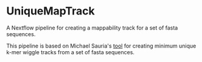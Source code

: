 # UniqueMapTrack
A Nextflow pipeline for creating a mappability track for a set of fasta sequences.

This pipeline is based on Michael Sauria's [tool](https://github.com/msauria/minUniqueKmer) for creating minimum unique k-mer wiggle tracks from a set of fasta sequences.
